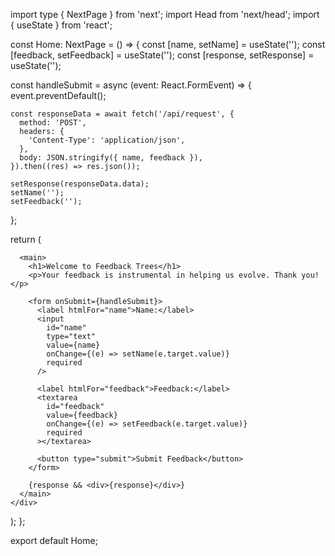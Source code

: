 
import type { NextPage } from 'next';
import Head from 'next/head';
import { useState } from 'react';

const Home: NextPage = () => {
  const [name, setName] = useState<string>('');
  const [feedback, setFeedback] = useState<string>('');
  const [response, setResponse] = useState<string>('');

  const handleSubmit = async (event: React.FormEvent) => {
    event.preventDefault();
    
    const responseData = await fetch('/api/request', {
      method: 'POST',
      headers: {
        'Content-Type': 'application/json',
      },
      body: JSON.stringify({ name, feedback }),
    }).then((res) => res.json());
    
    setResponse(responseData.data);
    setName('');
    setFeedback('');
  };

  return (
    <div>
      <Head>
        <title>Feedback Trees</title>
        <meta name="description" content="Rapid Customer-Driven Development" />
        <link rel="icon" href="/favicon.ico" />
      </Head>

      <main>
        <h1>Welcome to Feedback Trees</h1>
        <p>Your feedback is instrumental in helping us evolve. Thank you!</p>

        <form onSubmit={handleSubmit}>
          <label htmlFor="name">Name:</label>
          <input
            id="name"
            type="text"
            value={name}
            onChange={(e) => setName(e.target.value)}
            required
          />

          <label htmlFor="feedback">Feedback:</label>
          <textarea
            id="feedback"
            value={feedback}
            onChange={(e) => setFeedback(e.target.value)}
            required
          ></textarea>

          <button type="submit">Submit Feedback</button>
        </form>

        {response && <div>{response}</div>}
      </main>
    </div>
  );
};

export default Home;
